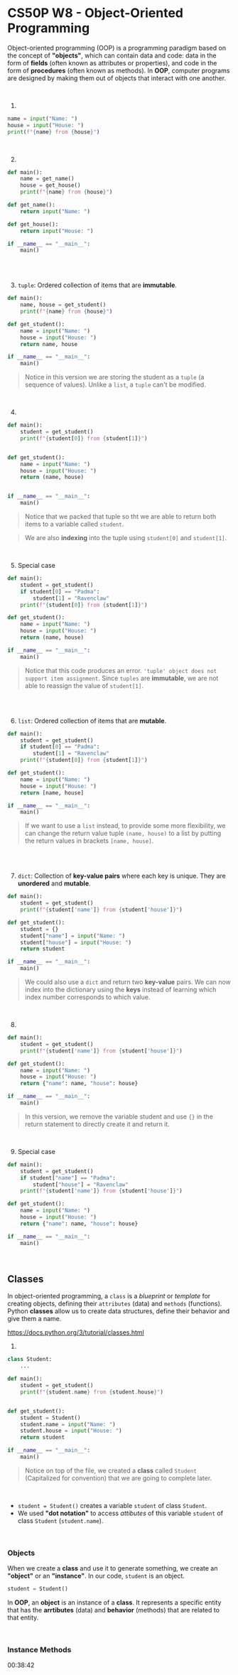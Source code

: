 # CS50P W8 - Object-Oriented Programming
Object-oriented programming (OOP) is a programming paradigm based on the concept of **"objects"**, which can contain data and code: data in the form of **fields** (often known as attributes or properties), and code in the form of **procedures** (often known as methods). In **OOP**, computer programs are designed by making them out of objects that interact with one another.

<br>

1. 
```py
name = input("Name: ")
house = input("House: ")
print(f"{name} from {house}")
``` 
<br>

2. 
```py 
def main():
    name = get_name()
    house = get_house()
    print(f"{name} from {house}")

def get_name():
    return input("Name: ")

def get_house():
    return input("House: ")

if __name__ == "__main__":
    main()
```
<br><br>

3. `tuple`: Ordered collection of items that are **immutable**.
```py
def main():
    name, house = get_student()
    print(f"{name} from {house}")

def get_student():
    name = input("Name: ")
    house = input("House: ")
    return name, house

if __name__ == "__main__":
    main()
```
> Notice in this version we are storing the student as a `tuple` (a sequence of values). Unlike a `list`, a `tuple` can't be modified.

<br>

4. 
```py
def main():
    student = get_student()
    print(f"{student[0]} from {student[1]}")


def get_student():
    name = input("Name: ")
    house = input("House: ")
    return (name, house)


if __name__ == "__main__":
    main()
```
> Notice that we packed that tuple so tht we are able to return both items to a variable called `student`. 

> We are also **indexing** into the tuple using `student[0]` and `student[1]`.

<br>

5. Special case
```py
def main():
    student = get_student()
    if student[0] == "Padma":
        student[1] = "Ravenclaw"
    print(f"{student[0]} from {student[1]}")

def get_student():
    name = input("Name: ")
    house = input("House: ")
    return (name, house)

if __name__ == "__main__":
    main()
```
> Notice that this code produces an error. `'tuple' object does not support item assignment`. Since `tuples` are **immutable**, we are not able to reassign the value of `student[1]`.

<br><br>

6. `list`: Ordered collection of items that are **mutable**.
```py
def main():
    student = get_student()
    if student[0] == "Padma":
        student[1] = "Ravenclaw"
    print(f"{student[0]} from {student[1]}")

def get_student():
    name = input("Name: ")
    house = input("House: ")
    return [name, house]

if __name__ == "__main__":
    main()
```
> If we want to use a `list` instead, to provide some more flexibility, we can change the return value tuple `(name, house)` to a list by putting the return values in brackets `[name, house]`.

<br><br>

7. `dict`: Collection of **key-value pairs** where each key is unique. They are **unordered** and **mutable**.
```py
def main():
    student = get_student()
    print(f"{student['name']} from {student['house']}")

def get_student():
    student = {}
    student["name"] = input("Name: ")
    student["house"] = input("House: ")
    return student

if __name__ == "__main__":
    main()
```
> We could also use a `dict` and return two **key-value** pairs. We can now index into the dictionary using the **keys** instead of learning which index number corresponds to which value.

<br>

8. 
```py 
def main():
    student = get_student()
    print(f"{student['name']} from {student['house']}")

def get_student():
    name = input("Name: ")
    house = input("House: ")
    return {"name": name, "house": house}

if __name__ == "__main__":
    main()
```
> In this version, we remove the variable student and use `{}` in the return statement to directly create it and return it.

<br>

9. Special case
```py
def main():
    student = get_student()
    if student["name"] == "Padma":
        student["house"] = "Ravenclaw"
    print(f"{student['name']} from {student['house']}")

def get_student():
    name = input("Name: ")
    house = input("House: ")
    return {"name": name, "house": house}

if __name__ == "__main__":
    main()
```
<br>

## Classes

In object-oriented programming, a `class` is a *blueprint* or *template* for creating objects, defining their `attributes` (data) and `methods` (functions). Python **classes** allow us to create data structures, define their behavior and give them a name.

https://docs.python.org/3/tutorial/classes.html

1. 
```py
class Student:
    ...

def main():
    student = get_student()
    print(f"{student.name} from {student.house}")


def get_student():
    student = Student()
    student.name = input("Name: ")
    student.house = input("House: ")
    return student

if __name__ == "__main__":
    main()
```
> Notice on top of the file, we created a **class** called `Student` (Capitalized for convention) that we are going to complete later.

<br>

- `student = Student()` creates a variable `student` of class `Student`.
- We used **"dot notation"** to access *attibutes* of this variable `student` of class `Student` (`student.name`).

<br>

### Objects
When we create a **class** and use it to generate something, we create an **"object"** or an **"instance"**. In our code, `student` is an object.
```py
student = Student()
```
In **OOP**, an **object** is an instance of a **class**. It represents a specific entity that has the **arrtibutes** (data) and **behavior** (methods) that are related to that entity.

<br>

### Instance Methods

00:38:42
